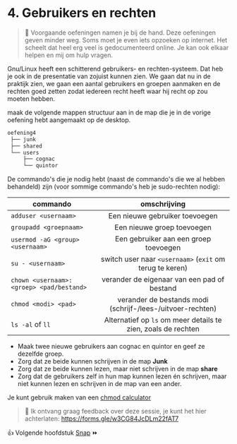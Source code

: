 # 4. Gebruikers en rechten

> :pushpin: Voorgaande oefeningen namen je bij de hand. Deze oefeningen geven minder weg. Soms moet je even iets opzoeken op internet. Het scheelt dat heel erg veel is gedocumenteerd online. Je kan ook elkaar helpen en mij om hulp vragen.

Gnu/Linux heeft een schitterend gebruikers- en rechten-systeem. Dat heb je ook in de presentatie van zojuist kunnen zien. We gaan dat nu in de praktijk zien, we gaan een aantal gebruikers en groepen aanmaken en de rechten goed zetten zodat iedereen recht heeft waar hij recht op zou moeten hebben.

maak de volgende mappen structuur aan in de map die je in de vorige oefening hebt aangemaakt op de desktop.

```bash
oefening4
 ├── junk
 ├── shared
 └── users
     ├── cognac
     └── quintor
```

De commando's die je nodig hebt (naast de commando's die we al hebben behandeld) zijn (voor sommige commando's heb je sudo-rechten nodig):

| commando                                 |  omschrijving                                                    | 
|------------------------------------------|:----------------------------------------------------------------:|
| `adduser <usernaam>`                     | Een nieuwe gebruiker toevoegen                                   |
| `groupadd <groepnaam>`              | Een nieuwe groep toevoegen                                            |
| `usermod -aG <group> <usernaam>`         | Een gebruiker aan een groep toevoegen                            |
| `su - <usernaam>`                        | switch user naar `<usernaam>`  (`exit` om terug te keren)        |
| `chown <usernaam>:<groep> <pad/bestand>` | verander de eigenaar van een pad of bestand                      |
| `chmod <modi> <pad>`                     | verander de bestands modi (schrijf-/lees-/uitvoer-rechten)       |
| `ls -al` of `ll`                         | Alternatief op `ls` om meer details te zien, zoals de rechten    |

- Maak twee nieuwe gebruikers aan cognac en quintor en geef ze dezelfde groep.
- Zorg dat ze beide kunnen schrijven in de map **Junk**
- Zorg dat ze beide kunnen lezen, maar niet schrijven in de map **share**
- Zorg dat de gebruikers zelf in hun map kunnen lezen én schrijven, maar niet kunnen lezen en schrijven in de map van een ander. 

Je kunt gebruik maken van een [chmod calculator](https://chmod-calculator.com/)

>  :tomato: Ik ontvang graag feedback over deze sessie, je kunt het hier achterlaten: https://forms.gle/w3CG84JcDLm22fAT7

:thumbsup: Volgende hoofdstuk [Snap](../snap/) :fast_forward:

